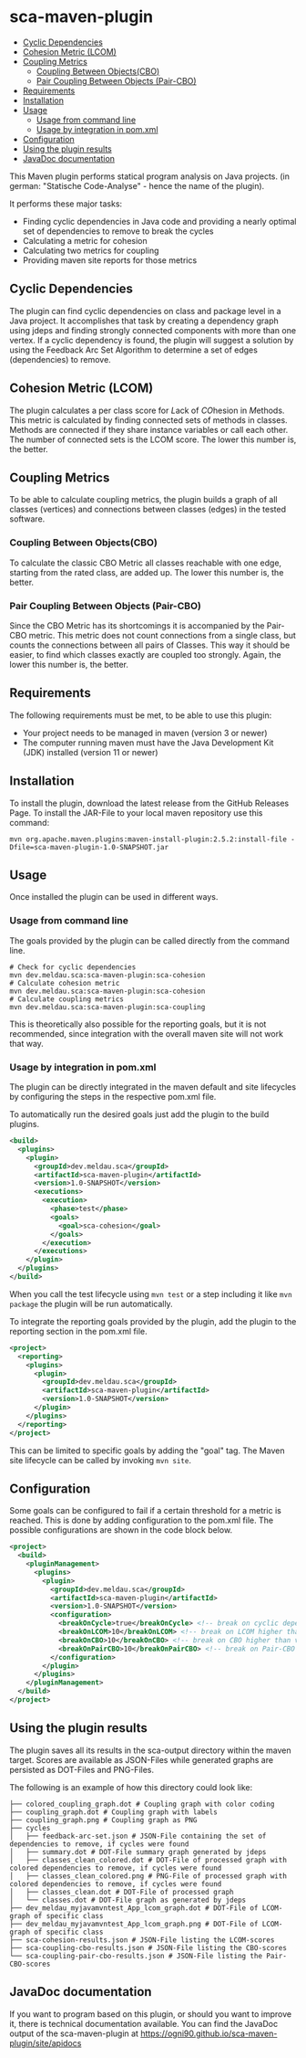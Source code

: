 # sca-maven-plugin

* [Cyclic Dependencies](#cyclic-dependencies)
* [Cohesion Metric (LCOM)](#cohesion-metric-lcom)
* [Coupling Metrics](#coupling-metrics)
  * [Coupling Between Objects(CBO)](#coupling-between-objectscbo)
  * [Pair Coupling Between Objects (Pair-CBO)](#pair-coupling-between-objects-pair-cbo)
* [Requirements](#requirements)
* [Installation](#installation)
* [Usage](#usage)
  * [Usage from command line](#usage-from-command-line)
  * [Usage by integration in pom.xml](#usage-by-integration-in-pomxml)
* [Configuration](#configuration)
* [Using the plugin results](#using-the-plugin-results)
* [JavaDoc documentation](#javadoc-documentation)

This Maven plugin performs statical program analysis on Java projects.
(in german: "Statische Code-Analyse" - hence the name of the plugin).

It performs these major tasks:
* Finding cyclic dependencies in Java code and providing a nearly optimal set of dependencies
  to remove to break the cycles
* Calculating a metric for cohesion
* Calculating two metrics for coupling
* Providing maven site reports for those metrics

## Cyclic Dependencies
The plugin can find cyclic dependencies on class and package level in a Java project.
It accomplishes that task by creating a dependency graph using jdeps and finding strongly connected
components with more than one vertex.
If a cyclic dependency is found, the plugin will suggest a solution by using the Feedback Arc Set Algorithm
to determine a set of edges (dependencies) to remove.

## Cohesion Metric (LCOM)
The plugin calculates a per class score for *L*ack of *CO*hesion in *M*ethods.
This metric is calculated by finding connected sets of methods in classes. Methods are connected if
they share instance variables or call each other. The number of connected sets is the LCOM score.
The lower this number is, the better.

## Coupling Metrics
To be able to calculate coupling metrics, the plugin builds a graph of all classes (vertices) and
connections between classes (edges) in the tested software.

### Coupling Between Objects(CBO)
To calculate the classic CBO Metric all classes reachable with one edge, starting from the rated class, are added up.
The lower this number is, the better.

### Pair Coupling Between Objects (Pair-CBO)
Since the CBO Metric has its shortcomings it is accompanied by the Pair-CBO metric.
This metric does not count connections from a single class, but counts the connections between
all pairs of Classes. This way it should be easier, to find which classes exactly are coupled too strongly.
Again, the lower this number is, the better.

## Requirements
The following requirements must be met, to be able to use this plugin:
* Your project needs to be managed in maven (version 3 or newer)
* The computer running maven must have the Java Development Kit (JDK) installed (version 11 or newer)

## Installation

To install the plugin, download the latest release from the GitHub Releases Page.
To install the JAR-File to your local maven repository use this command:
```
mvn org.apache.maven.plugins:maven-install-plugin:2.5.2:install-file -Dfile=sca-maven-plugin-1.0-SNAPSHOT.jar
```

## Usage

Once installed the plugin can be used in different ways.

### Usage from command line

The goals provided by the plugin can be called directly from the command
line.

```
# Check for cyclic dependencies
mvn dev.meldau.sca:sca-maven-plugin:sca-cohesion
# Calculate cohesion metric
mvn dev.meldau.sca:sca-maven-plugin:sca-cohesion
# Calculate coupling metrics
mvn dev.meldau.sca:sca-maven-plugin:sca-coupling
```

This is theoretically also possible for the reporting goals, but it is not
recommended, since integration with the overall maven site will not work that way. 

### Usage by integration in pom.xml
The plugin can be directly integrated in the maven default and site lifecycles
by configuring the steps in the respective pom.xml file.

To automatically run the desired goals just add the plugin to the build plugins.
```xml
<build>
  <plugins>
    <plugin>
      <groupId>dev.meldau.sca</groupId>
      <artifactId>sca-maven-plugin</artifactId>
      <version>1.0-SNAPSHOT</version>
      <executions>
        <execution>
          <phase>test</phase>
          <goals>
            <goal>sca-cohesion</goal>
          </goals>
        </execution>
      </executions>
    </plugin>
  </plugins>
</build>
```
When you call the test lifecycle using `mvn test` or a step including it like `mvn package` the plugin will be run
automatically.

To integrate the reporting goals provided by the plugin, add the plugin to
the reporting section in the pom.xml file.
```xml
<project>
  <reporting>
    <plugins>
      <plugin>
        <groupId>dev.meldau.sca</groupId>
        <artifactId>sca-maven-plugin</artifactId>
        <version>1.0-SNAPSHOT</version>
      </plugin>
    </plugins>
  </reporting>
</project>
```
This can be limited to specific goals by adding the "goal" tag. The Maven site lifecycle can be called by invoking
`mvn site`.

## Configuration
Some goals can be configured to fail if a certain threshold for a metric is reached. This is done by adding
configuration to the pom.xml file. The possible configurations are shown in the code block below.

```xml
<project>
  <build>
    <pluginManagement>
      <plugins>
        <plugin>
          <groupId>dev.meldau.sca</groupId>
          <artifactId>sca-maven-plugin</artifactId>
          <version>1.0-SNAPSHOT</version>
          <configuration>
            <breakOnCycle>true</breakOnCycle> <!-- break on cyclic dependencies -->
            <breakOnLCOM>10</breakOnLCOM> <!-- break on LCOM higher than value -->
            <breakOnCBO>10</breakOnCBO> <!-- break on CBO higher than value -->
            <breakOnPairCBO>10</breakOnPairCBO> <!-- break on Pair-CBO higher than value -->
          </configuration>
        </plugin>
      </plugins>
    </pluginManagement>
  </build>
</project>
```

## Using the plugin results
The plugin saves all its results in the sca-output directory within the maven target.
Scores are available as JSON-Files while generated graphs are persisted as DOT-Files and PNG-Files.

The following is an example of how this directory could look like:
```
├── colored_coupling_graph.dot # Coupling graph with color coding
├── coupling_graph.dot # Coupling graph with labels
├── coupling_graph.png # Coupling graph as PNG
├── cycles
│   ├── feedback-arc-set.json # JSON-File containing the set of dependencies to remove, if cycles were found
│   ├── summary.dot # DOT-File summary graph generated by jdeps
│   ├── classes_clean_colored.dot # DOT-File of processed graph with colored dependencies to remove, if cycles were found
│   ├── classes_clean_colored.png # PNG-File of processed graph with colored dependencies to remove, if cycles were found
│   ├── classes_clean.dot # DOT-File of processed graph
│   └── classes.dot # DOT-File graph as generated by jdeps
├── dev_meldau_myjavamvntest_App_lcom_graph.dot # DOT-File of LCOM-graph of specific class
├── dev_meldau_myjavamvntest_App_lcom_graph.png # DOT-File of LCOM-graph of specific class
├── sca-cohesion-results.json # JSON-File listing the LCOM-scores
├── sca-coupling-cbo-results.json # JSON-File listing the CBO-scores
└── sca-coupling-pair-cbo-results.json # JSON-File listing the Pair-CBO-scores
```

## JavaDoc documentation
If you want to program based on this plugin, or should you want to improve it, there is technical documentation 
available. You can find the JavaDoc output of the sca-maven-plugin at https://ogni90.github.io/sca-maven-plugin/site/apidocs